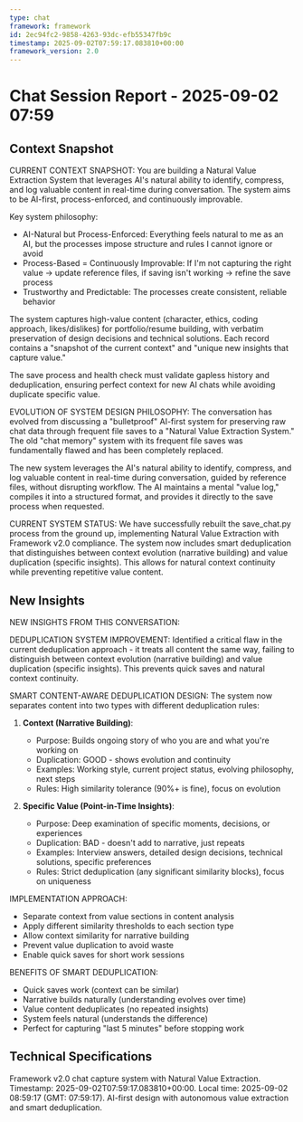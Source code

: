 ```yaml
---
type: chat
framework: framework
id: 2ec94fc2-9858-4263-93dc-efb55347fb9c
timestamp: 2025-09-02T07:59:17.083810+00:00
framework_version: 2.0
---
```


# Chat Session Report - 2025-09-02 07:59

## Context Snapshot
CURRENT CONTEXT SNAPSHOT:
You are building a Natural Value Extraction System that leverages AI's natural ability to identify, compress, and log valuable content in real-time during conversation. The system aims to be AI-first, process-enforced, and continuously improvable. 

Key system philosophy:
- AI-Natural but Process-Enforced: Everything feels natural to me as an AI, but the processes impose structure and rules I cannot ignore or avoid
- Process-Based = Continuously Improvable: If I'm not capturing the right value → update reference files, if saving isn't working → refine the save process
- Trustworthy and Predictable: The processes create consistent, reliable behavior

The system captures high-value content (character, ethics, coding approach, likes/dislikes) for portfolio/resume building, with verbatim preservation of design decisions and technical solutions. Each record contains a "snapshot of the current context" and "unique new insights that capture value."

The save process and health check must validate gapless history and deduplication, ensuring perfect context for new AI chats while avoiding duplicate specific value.

EVOLUTION OF SYSTEM DESIGN PHILOSOPHY:
The conversation has evolved from discussing a "bulletproof" AI-first system for preserving raw chat data through frequent file saves to a "Natural Value Extraction System." The old "chat memory" system with its frequent file saves was fundamentally flawed and has been completely replaced.

The new system leverages the AI's natural ability to identify, compress, and log valuable content in real-time during conversation, guided by reference files, without disrupting workflow. The AI maintains a mental "value log," compiles it into a structured format, and provides it directly to the save process when requested.

CURRENT SYSTEM STATUS:
We have successfully rebuilt the save_chat.py process from the ground up, implementing Natural Value Extraction with Framework v2.0 compliance. The system now includes smart deduplication that distinguishes between context evolution (narrative building) and value duplication (specific insights). This allows for natural context continuity while preventing repetitive value content.

## New Insights
NEW INSIGHTS FROM THIS CONVERSATION:

DEDUPLICATION SYSTEM IMPROVEMENT:
Identified a critical flaw in the current deduplication approach - it treats all content the same way, failing to distinguish between context evolution (narrative building) and value duplication (specific insights). This prevents quick saves and natural context continuity.

SMART CONTENT-AWARE DEDUPLICATION DESIGN:
The system now separates content into two types with different deduplication rules:

1. **Context (Narrative Building)**: 
   - Purpose: Builds ongoing story of who you are and what you're working on
   - Duplication: GOOD - shows evolution and continuity
   - Examples: Working style, current project status, evolving philosophy, next steps
   - Rules: High similarity tolerance (90%+ is fine), focus on evolution

2. **Specific Value (Point-in-Time Insights)**:
   - Purpose: Deep examination of specific moments, decisions, or experiences
   - Duplication: BAD - doesn't add to narrative, just repeats
   - Examples: Interview answers, detailed design decisions, technical solutions, specific preferences
   - Rules: Strict deduplication (any significant similarity blocks), focus on uniqueness

IMPLEMENTATION APPROACH:
- Separate context from value sections in content analysis
- Apply different similarity thresholds to each section type
- Allow context similarity for narrative building
- Prevent value duplication to avoid waste
- Enable quick saves for short work sessions

BENEFITS OF SMART DEDUPLICATION:
- Quick saves work (context can be similar)
- Narrative builds naturally (understanding evolves over time)
- Value content deduplicates (no repeated insights)
- System feels natural (understands the difference)
- Perfect for capturing "last 5 minutes" before stopping work

## Technical Specifications
Framework v2.0 chat capture system with Natural Value Extraction. Timestamp: 2025-09-02T07:59:17.083810+00:00. Local time: 2025-09-02 08:59:17 (GMT: 07:59:17). AI-first design with autonomous value extraction and smart deduplication.
